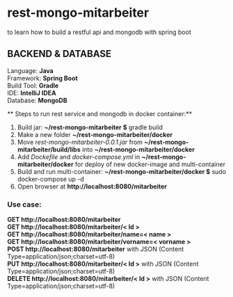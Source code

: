 # rest-mongo-mitarbeiter
to learn how to build a restful api and mongodb with spring boot

## BACKEND & DATABASE

Language: **Java**  
Framework: **Spring Boot**  
Build Tool: **Gradle**  
IDE: **IntelliJ IDEA**  
Database: **MongoDB**

** Steps to run rest service and mongodb in docker container:**
 1. Build jar: **~/rest-mongo-mitarbeiter $** gradle build  
 2. Make a new folder **~/rest-mongo-mitarbeiter/docker**  
 3. Move <em>rest-mongo-mitarbeiter-0.0.1.jar</em> from **~/rest-mongo-mitarbeiter/build/libs** into **~/rest-mongo-mitarbeiter/docker**  
 4. Add <em>Dockefile</em> and <em>docker-compose.yml</em> in **~/rest-mongo-mitarbeiter/docker** for deploy of new docker-image and multi-container  
 5. Build and run multi-container: **~/rest-mongo-mitarbeiter/docker $** sudo docker-compose up -d  
 6. Open browser at **http://localhost:8080/mitarbeiter**

### Use case:  
**GET http://localhost:8080/mitarbeiter**  
**GET http://localhost:8080/mitarbeiter/< Id >**  
**GET http://localhost:8080/mitarbeiter/name=< name >**  
**GET http://localhost:8080/mitarbeiter/vorname=< vorname >**  
**POST http://localhost:8080/mitarbeiter** with JSON (Content Type=application/json;charset=utf-8)  
**PUT http://localhost:8080/mitarbeiter/< Id >** with JSON (Content Type=application/json;charset=utf-8)  
**DELETE http://localhost:8080/mitarbeiter/< Id >** with JSON (Content Type=application/json;charset=utf-8)


